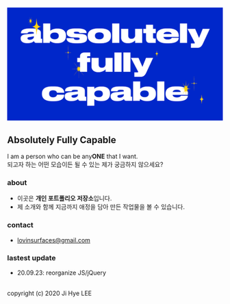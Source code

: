 ![index](images/ogimg.png)

## Absolutely Fully Capable
I am a person who can be any**ONE** that I want.<br>되고자 하는 어떤 모습이든 될 수 있는 제가 궁금하지 않으세요?

### about
- 이곳은 **개인 포트폴리오 저장소**입니다.
- 제 소개와 함께 지금까지 애정을 담아 만든 작업물을 볼 수 있습니다.

### contact

- lovinsurfaces@gmail.com

### lastest update

- 20.09.23: reorganize JS/jQuery

<br>
copyright (c) 2020 Ji Hye LEE

